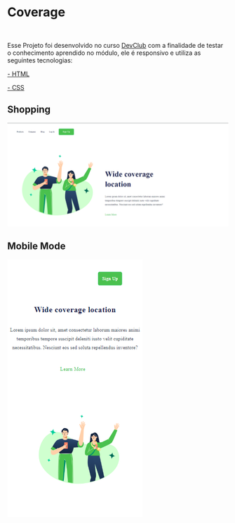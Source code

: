 <h1>Coverage</h1>
<br>
<p>Esse Projeto foi desenvolvido no curso <a href="https://rodolfomori.com.br/devclub">DevClub</a> com a finalidade de testar o conhecimento aprendido no módulo, ele é responsivo e utiliza as seguintes tecnologias:</p>

<p><a href="https://github.com/WilsonCamini17/Coverage-Responsive/blob/main/index.html"> - HTML </p></a>
<p><a href="https://github.com/WilsonCamini17/Coverage-Responsive/blob/main/style.css"> - CSS </p></a>

<h2>Shopping</h2>
<img src="https://github.com/WilsonCamini17/Coverage-Responsive/blob/main/assets/Desktop%20Wide.png" alt="imageproject"/>

<h2>Mobile Mode</h2>
<img src="https://github.com/WilsonCamini17/Coverage-Responsive/blob/main/assets/Mobile%20Wide.png" alt="imageproject"/>
